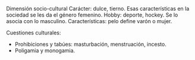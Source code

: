 Dimensión socio-cultural
Carácter: dulce, tierno. Esas características en la sociedad se les da el género femenino.
Hobby: deporte, hockey. Se lo asocia con lo masculino.
Características: pelo define varón o mujer.

Cuestiones culturales:
- Prohibiciones y tabúes: masturbación, menstruación, incesto.
- Poligamia y monogamia.